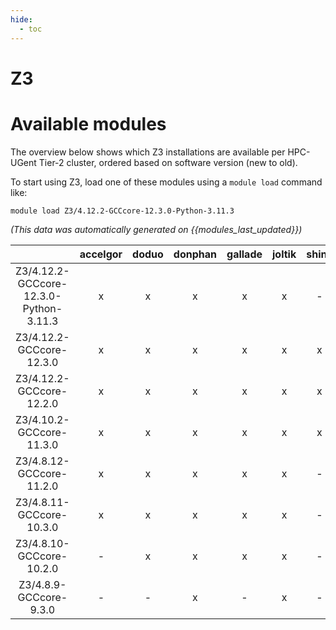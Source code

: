 ```yaml
---
hide:
  - toc
---
```


Z3
==

# Available modules


The overview below shows which Z3 installations are available per HPC-UGent Tier-2 cluster, ordered based on software version (new to old).

To start using Z3, load one of these modules using a `module load` command like:

```shell
module load Z3/4.12.2-GCCcore-12.3.0-Python-3.11.3
```

*(This data was automatically generated on {{modules_last_updated}})*  

| |accelgor|doduo|donphan|gallade|joltik|shinx|skitty|
| :---: | :---: | :---: | :---: | :---: | :---: | :---: | :---: |
|Z3/4.12.2-GCCcore-12.3.0-Python-3.11.3|x|x|x|x|x|-|-|
|Z3/4.12.2-GCCcore-12.3.0|x|x|x|x|x|x|x|
|Z3/4.12.2-GCCcore-12.2.0|x|x|x|x|x|x|-|
|Z3/4.10.2-GCCcore-11.3.0|x|x|x|x|x|x|-|
|Z3/4.8.12-GCCcore-11.2.0|x|x|x|x|x|-|-|
|Z3/4.8.11-GCCcore-10.3.0|x|x|x|x|x|-|-|
|Z3/4.8.10-GCCcore-10.2.0|-|x|x|x|x|-|-|
|Z3/4.8.9-GCCcore-9.3.0|-|-|x|-|x|-|-|
